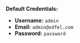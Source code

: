 **Default Credentials:**

- **Username:** `admin`
- **Email:** `admin@odfel.com`
- **Password:** `password`